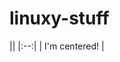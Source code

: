 # linuxy-stuff
|| <!-- empty table header -->
|:--:| <!-- table header/body separator with center formatting -->
| I'm centered! | <!-- cell gets column's alignment -->
